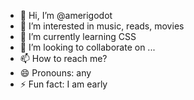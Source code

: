- 👋 Hi, I’m @amerigodot
- 👀 I’m interested in music, reads, movies
- 🌱 I’m currently learning CSS
- 💞️ I’m looking to collaborate on ...
- 📫 How to reach me?
- 😄 Pronouns: any
- ⚡ Fun fact: I am early

<!---
amerigodot/amerigodot is a ✨ special ✨ repository because its `README.md` (this file) appears on your GitHub profile.
You can click the Preview link to take a look at your changes.
--->
